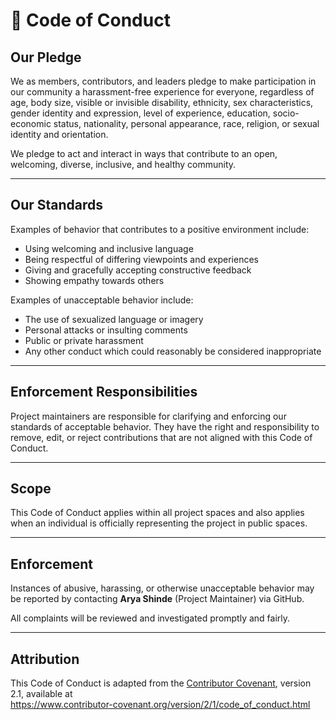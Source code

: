 # 📜 Code of Conduct

## Our Pledge
We as members, contributors, and leaders pledge to make participation in our community a harassment-free experience for everyone, regardless of age, body size, visible or invisible disability, ethnicity, sex characteristics, gender identity and expression, level of experience, education, socio-economic status, nationality, personal appearance, race, religion, or sexual identity and orientation.

We pledge to act and interact in ways that contribute to an open, welcoming, diverse, inclusive, and healthy community.

---

## Our Standards
Examples of behavior that contributes to a positive environment include:
- Using welcoming and inclusive language  
- Being respectful of differing viewpoints and experiences  
- Giving and gracefully accepting constructive feedback  
- Showing empathy towards others  

Examples of unacceptable behavior include:
- The use of sexualized language or imagery  
- Personal attacks or insulting comments  
- Public or private harassment  
- Any other conduct which could reasonably be considered inappropriate  

---

## Enforcement Responsibilities
Project maintainers are responsible for clarifying and enforcing our standards of acceptable behavior. They have the right and responsibility to remove, edit, or reject contributions that are not aligned with this Code of Conduct.

---

## Scope
This Code of Conduct applies within all project spaces and also applies when an individual is officially representing the project in public spaces.

---

## Enforcement
Instances of abusive, harassing, or otherwise unacceptable behavior may be reported by contacting **Arya Shinde** (Project Maintainer) via GitHub.

All complaints will be reviewed and investigated promptly and fairly.

---

## Attribution
This Code of Conduct is adapted from the [Contributor Covenant](https://www.contributor-covenant.org), version 2.1, available at  
https://www.contributor-covenant.org/version/2/1/code_of_conduct.html
